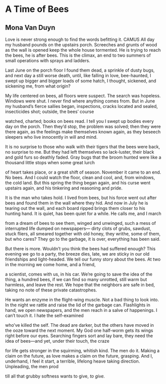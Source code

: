 # A Time of Bees
## Mona Van Duyn
Love is never strong enough to find the words befitting it.
                                                                        CAMUS
All day my husband pounds on the upstairs porch.
Screeches and grunts of wood as the wall is opened
keep the whole house tormented. He is trying to reach
the bees, he is after bees. This is the climax, an end
to two summers of small operations with sprays and ladders.

Last June on the porch floor I found them dead,
a sprinkle of dusty bugs, and next day a still worse
death, until, like falling in love, bee-haunted,
I swept up bigger and bigger loads of some hatch,
I thought, sickened, and sickening me, from what origin?

My life centered on bees, all floors were suspect. The search
was hopeless. Windows were shut. I never find
where anything comes from. But in June my husband’s fierce
sallies began, inspections, cracks located
and sealed, insecticides shot; outside, the bees’ course

watched, charted; books on bees read.
I tell you I swept up bodies every day on the porch.
Then they’d stop, the problem was solved; then they were there again,
as the feelings make themselves known again, as they beseech
sleepers who live innocently in will and mind.

It is no surprise to those who walk with their tigers
that the bees were back, no surprise to me. But they had
left themselves so lack-luster, their black and gold furs
so deathly faded. Gray bugs that the broom hunted
were like a thousand little stops when some great lurch

of heart takes place, or a great shift of season.
November it came to an end. No bees. And I could watch
the floor, clean and cool, and, from windows, the cold land.
But this spring the thing began again, and his curse
went upstairs again, and his tinkering and reasoning and pride.

It is the man who takes hold. I lived from bees, but his force
went out after bees and found them in the wall where they hid.
And now in July he is tearing out the wall, and each
board ripped brings them closer to his hunting hand.
It is quiet, has been quiet for a while. He calls me, and I march

from a dream of bees to see them, winged and unwinged,
such a mess of interrupted life dumped on newspapers—
dirty clots of grubs, sawdust, stuck fliers, all smeared
together with old honey, they writhe, some of them, but who cares?
They go to the garbage, it is over, everything has been said.

But there is more. Wouldn’t you think the bees had suffered
enough? This evening we go to a party, the breeze
dies, late, we are sticky in our old friendships and light-headed.
We tell our funny story about the bees.
At two in the morning we come home, and a friend,

a scientist, comes with us, in his car. We’re going to save
the idea of the thing, a hundred bees, if we can find
so many unrotted, still warm but harmless, and leave
the rest. We hope that the neighbors are safe in bed,
taking no note of these private catastrophes.

He wants an enzyme in the flight-wing muscle. Not a bad
thing to look into. In the night we rattle and raise
the lid of the garbage can. Flashlights in hand,
we open newspapers, and the men reach in a salve
of happenings. I can’t touch it. I hate the self-examined

who’ve killed the self. The dead are darker, but the others have
moved in the ooze toward the next moment. My God
one half-worm gets its wings right before our eyes.
Searching fingers sort and lay bare, they need
the idea of bees—and yet, under their touch, the craze

for life gets stronger in the squirming, whitish kind.
The men do it. Making a claim on the future, as love
makes a claim on the future, grasping. And I, underhand,
I feel it start, a terrible, lifelong heave
taking direction. Unpleading, the men prod

till all that grubby softness wants to give, _to give._